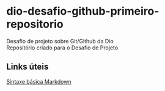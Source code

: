 # dio-desafio-github-primeiro-repositorio
Desafio de projeto sobre Git/Github da Dio <br>
Repositório criado para o Desafio de Projeto

## Links úteis
[Sintaxe básica Markdown](https://www.markdownguide.org/basic-syntax/)
